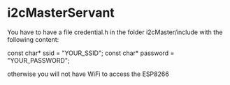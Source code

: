 # i2cMasterServant

You have to have a file credential.h in the folder i2cMaster/include with the following content:

const char* ssid = "YOUR_SSID";
const char* password = "YOUR_PASSWORD";

otherwise you will not have WiFi to access the ESP8266

